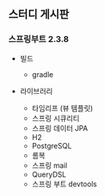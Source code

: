 ## 스터디 게시판

### 스프링부트 2.3.8

* 빌드
  * gradle


* 라이브러리
  * 타임리프 (뷰 템플릿)
  * 스프링 시큐리티
  * 스프링 데이터 JPA
  * H2
  * PostgreSQL
  * 롬복
  * 스프링 mail
  * QueryDSL
  * 스프링 부트 devtools
 

 
 
 
 
 
 
 
 
 
 
 

 
 

